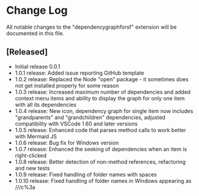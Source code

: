 # Change Log

All notable changes to the "dependencygraphforsf" extension will be documented in this file.

## [Released]

- Initial release 0.0.1
- 1.0.1 release:  Added issue reporting GitHub template
- 1.0.2 release:  Replaced the Node "open" package - it sometimes does not get installed properly for some reason
- 1.0.3 release:  Increased maximum number of dependencies and added context menu items and ability to display the graph for only one item with all its dependencies
- 1.0.4 release:  New icon, dependency graph for single item now includes "grandparents" and "grandchildren" dependencies, adjusted compatibility with VSCode 1.60 and later versions
- 1.0.5 release:  Enhanced code that parses method calls to work better with Mermaid JS
- 1.0.6 release:  Bug fix for Windows version
- 1.0.7 release:  Enhanced the seeking of dependencies when an item is right-clicked
- 1.0.8 release:  Better detection of non-method references, refactoring and new tests
- 1.0.9 release:  Fixed handling of folder names with spaces
- 1.0.10 release:  Fixed handling of folder names in Windows appearing as ///c%3a